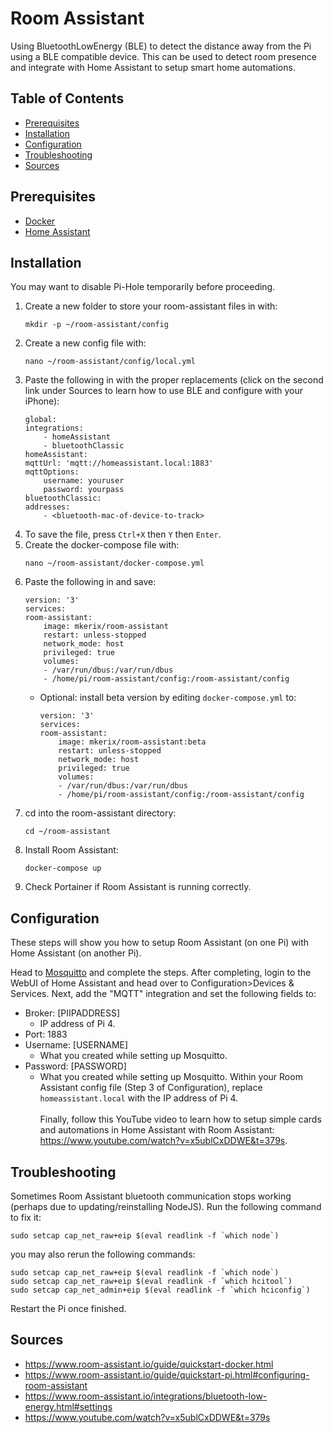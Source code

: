 # Room Assistant

Using BluetoothLowEnergy (BLE) to detect the distance away from the Pi using a BLE compatible device. This can be used to detect room presence and integrate with Home Assistant to setup smart home automations.

## Table of Contents

- [Prerequisites](#prerequisites)
- [Installation](#installation)
- [Configuration](#configuration)
- [Troubleshooting](#troubleshooting)
- [Sources](#sources)

## Prerequisites

- [Docker](/Pi-Guide/Docker.md)
- [Home Assistant](/Pi-Guide/Home%20Assistant.md)

## Installation

You may want to disable Pi-Hole temporarily before proceeding.

1. Create a new folder to store your room-assistant files in with:
   ```
   mkdir -p ~/room-assistant/config
   ```
2. Create a new config file with:
   ```
   nano ~/room-assistant/config/local.yml
   ```
3. Paste the following in with the proper replacements (click on the second link under Sources to learn how to use BLE and configure with your iPhone):
   ```
   global:
   integrations:
       - homeAssistant
       - bluetoothClassic
   homeAssistant:
   mqttUrl: 'mqtt://homeassistant.local:1883'
   mqttOptions:
       username: youruser
       password: yourpass
   bluetoothClassic:
   addresses:
       - <bluetooth-mac-of-device-to-track>
   ```
4. To save the file, press `Ctrl+X` then `Y` then `Enter`.
5. Create the docker-compose file with:
   ```
   nano ~/room-assistant/docker-compose.yml
   ```
6. Paste the following in and save:
   ```
   version: '3'
   services:
   room-assistant:
       image: mkerix/room-assistant
       restart: unless-stopped
       network_mode: host
       privileged: true
       volumes:
       - /var/run/dbus:/var/run/dbus
       - /home/pi/room-assistant/config:/room-assistant/config
   ```
   - Optional: install beta version by editing `docker-compose.yml` to:
     ```
     version: '3'
     services:
     room-assistant:
         image: mkerix/room-assistant:beta
         restart: unless-stopped
         network_mode: host
         privileged: true
         volumes:
         - /var/run/dbus:/var/run/dbus
         - /home/pi/room-assistant/config:/room-assistant/config
     ```
7. cd into the room-assistant directory:
   ```
   cd ~/room-assistant
   ```
8. Install Room Assistant:
   ```
   docker-compose up
   ```
9. Check Portainer if Room Assistant is running correctly.

## Configuration

These steps will show you how to setup Room Assistant (on one Pi) with Home Assistant (on another Pi).

Head to [Mosquitto](https://github.com/justinknguyen/Pi-Guide/blob/main/Pi-Guide/Optional%20Packages/05%20-%20Mosquitto.md) and complete the steps. After completing, login to the WebUI of Home Assistant and head over to Configuration>Devices & Services. Next, add the "MQTT" integration and set the following fields to:

- Broker: [PIIPADDRESS]
  - IP address of Pi 4.
- Port: 1883
- Username: [USERNAME]
  - What you created while setting up Mosquitto.
- Password: [PASSWORD]
  - What you created while setting up Mosquitto.
    <!-- -->
    Within your Room Assistant config file (Step 3 of Configuration), replace `homeassistant.local` with the IP address of Pi 4. <br><br>
    Finally, follow this YouTube video to learn how to setup simple cards and automations in Home Assistant with Room Assistant: https://www.youtube.com/watch?v=x5ublCxDDWE&t=379s.

## Troubleshooting

Sometimes Room Assistant bluetooth communication stops working (perhaps due to updating/reinstalling NodeJS). Run the following command to fix it:

```
sudo setcap cap_net_raw+eip $(eval readlink -f `which node`)
```

you may also rerun the following commands:

```
sudo setcap cap_net_raw+eip $(eval readlink -f `which node`)
sudo setcap cap_net_raw+eip $(eval readlink -f `which hcitool`)
sudo setcap cap_net_admin+eip $(eval readlink -f `which hciconfig`)
```

Restart the Pi once finished.

## Sources

- https://www.room-assistant.io/guide/quickstart-docker.html
- https://www.room-assistant.io/guide/quickstart-pi.html#configuring-room-assistant
- https://www.room-assistant.io/integrations/bluetooth-low-energy.html#settings
- https://www.youtube.com/watch?v=x5ublCxDDWE&t=379s
